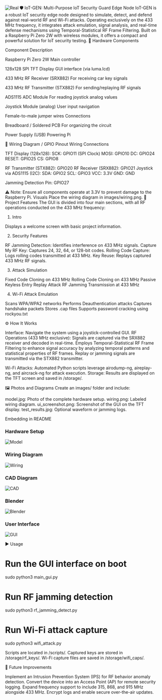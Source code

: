 ![Real](https://github.com/user-attachments/assets/b19733ec-9107-458e-be1c-6488a01de470)
🛡️ IoT-GEN: Multi-Purpose IoT Security Guard Edge Node
IoT-GEN is a robust IoT security edge node designed to simulate, detect, and defend against real-world RF and Wi-Fi attacks. Operating exclusively on the 433 MHz frequency, it integrates attack emulation, signal analysis, and real-time defense mechanisms using Temporal-Statistical RF Frame Filtering. Built on a Raspberry Pi Zero 2W with wireless modules, it offers a compact and powerful solution for IoT security testing.
🔧 Hardware Components



Component
Description



Raspberry Pi Zero 2W
Main controller


128x128 SPI TFT Display
GUI interface (via luma.lcd)


433 MHz RF Receiver (SRX882)
For receiving car key signals


433 MHz RF Transmitter (STX882)
For sending/replaying RF signals


ADS1115 ADC Module
For reading joystick analog values


Joystick Module (analog)
User input navigation


Female-to-male jumper wires
Connections


Breadboard / Soldered PCB
For organizing the circuit


Power Supply (USB)
Powering Pi


📍 Wiring Diagram / GPIO Pinout
Wiring Connections

TFT Display (128x128):
SCK: GPIO11 (SPI Clock)
MOSI: GPIO10
DC: GPIO24
RESET: GPIO25
CS: GPIO8


RF Transmitter (STX882): GPIO20
RF Receiver (SRX882): GPIO21
Joystick via ADS1115 (I2C):
SDA: GPIO2
SCL: GPIO3
VCC: 3.3V
GND: GND


Jamming Detection Pin: GPIO27

⚠️ Note: Ensure all components operate at 3.3V to prevent damage to the Raspberry Pi.
Visuals
Place the wiring diagram in images/wiring.png.
🧠 Project Features
The GUI is divided into four main sections, with all RF operations conducted on the 433 MHz frequency:
1. Intro

Displays a welcome screen with basic project information.

2. Security Features

RF Jamming Detection: Identifies interference on 433 MHz signals.
Capture My RF Key: Captures 24, 32, 64, or 128-bit codes.
Rolling Code Capture: Logs rolling codes transmitted at 433 MHz.
Key Reuse: Replays captured 433 MHz RF signals.

3. Attack Simulation

Fixed Code Cloning on 433 MHz
Rolling Code Cloning on 433 MHz
Passive Keyless Entry Replay Attack
RF Jamming Transmission at 433 MHz

4. Wi-Fi Attack Emulation

Scans WPA/WPA2 networks
Performs Deauthentication attacks
Captures handshake packets
Stores .cap files
Supports password cracking using rockyou.txt

⚙️ How It Works

Interface: Navigate the system using a joystick-controlled GUI.
RF Operations (433 MHz exclusive):
Signals are captured via the SRX882 receiver and decoded in real-time.
Employs Temporal-Statistical RF Frame Filtering to enhance signal accuracy by analyzing temporal patterns and statistical properties of RF frames.
Replay or jamming signals are transmitted via the STX882 transmitter.


Wi-Fi Attacks: Automated Python scripts leverage airodump-ng, aireplay-ng, and aircrack-ng for attack execution.
Storage: Results are displayed on the TFT screen and saved in /storage/.

🖼️ Photos and Diagrams
Create an images/ folder and include:

model.jpg: Photo of the complete hardware setup.
wiring.png: Labeled wiring diagram.
ui_screenshot.png: Screenshot of the GUI on the TFT display.
test_results.jpg: Optional waveform or jamming logs.

Embedding in README
### Hardware Setup
![Model](Photo/Model.jpg)

### Wiring Diagram
![Wiring](Photo/Wire.jpg)

### CAD Diagram
![CAD](Photo/Cad.jpg)

### Blender
![Blender](Photo/Blender.jpg)

### User Interface
![GUI](Photo/Real.jpg)

▶️ Usage
# Run the GUI interface on boot
sudo python3 main_gui.py

# Run RF jamming detection
sudo python3 rf_jamming_detect.py

# Run Wi-Fi attack capture
sudo python3 wifi_attack.py


Scripts are located in /scripts/.
Captured keys are stored in /storage/rf_keys/.
Wi-Fi capture files are saved in /storage/wifi_caps/.

🧩 Future Improvements

Implement an Intrusion Prevention System (IPS) for RF behavior anomaly detection.
Convert the device into an Access Point (AP) for remote security logging.
Expand frequency support to include 315, 868, and 915 MHz alongside 433 MHz.
Encrypt logs and enable secure over-the-air updates.

